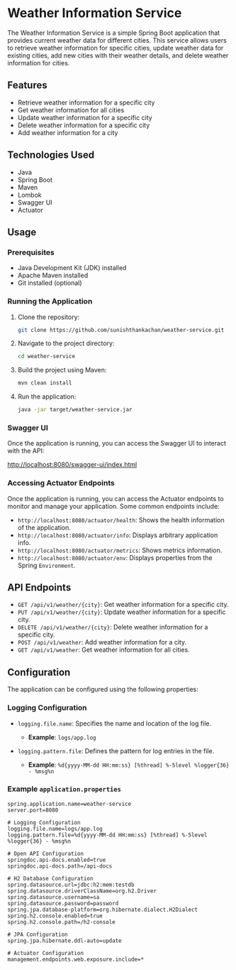 # Weather Information Service

The Weather Information Service is a simple Spring Boot application that provides current weather data for different cities. This service allows users to retrieve weather information for specific cities, update weather data for existing cities, add new cities with their weather details, and delete weather information for cities.

## Features

- Retrieve weather information for a specific city
- Get weather information for all cities
- Update weather information for a specific city
- Delete weather information for a specific city
- Add weather information for a city

## Technologies Used

- Java
- Spring Boot
- Maven
- Lombok
- Swagger UI
- Actuator

## Usage

### Prerequisites

- Java Development Kit (JDK) installed
- Apache Maven installed
- Git installed (optional)

### Running the Application

1. Clone the repository:

    ```bash
    git clone https://github.com/sunishthankachan/weather-service.git
    ```

2. Navigate to the project directory:

    ```bash
    cd weather-service
    ```

3. Build the project using Maven:

    ```bash
    mvn clean install
    ```

4. Run the application:

    ```bash
    java -jar target/weather-service.jar
    ```

### Swagger UI

Once the application is running, you can access the Swagger UI to interact with the API:

   [http://localhost:8080/swagger-ui/index.html](http://localhost:8080/swagger-ui/index.html)

### Accessing Actuator Endpoints

Once the application is running, you can access the Actuator endpoints to monitor and manage your application. Some common endpoints include:

- `http://localhost:8080/actuator/health`: Shows the health information of the application.
- `http://localhost:8080/actuator/info`: Displays arbitrary application info.
- `http://localhost:8080/actuator/metrics`: Shows metrics information.
- `http://localhost:8080/actuator/env`: Displays properties from the Spring `Environment`.

## API Endpoints

- `GET /api/v1/weather/{city}`: Get weather information for a specific city.
- `PUT /api/v1/weather/{city}`: Update weather information for a specific city.
- `DELETE /api/v1/weather/{city}`: Delete weather information for a specific city.
- `POST /api/v1/weather`: Add weather information for a city.
- `GET /api/v1/weather`: Get weather information for all cities.

## Configuration

The application can be configured using the following properties:

### Logging Configuration

- `logging.file.name`: Specifies the name and location of the log file.
    - **Example**: `logs/app.log`

- `logging.pattern.file`: Defines the pattern for log entries in the file.
    - **Example**: `%d{yyyy-MM-dd HH:mm:ss} [%thread] %-5level %logger{36} - %msg%n`

### Example `application.properties`

```properties
spring.application.name=weather-service
server.port=8080

# Logging Configuration
logging.file.name=logs/app.log
logging.pattern.file=%d{yyyy-MM-dd HH:mm:ss} [%thread] %-5level %logger{36} - %msg%n

# Open API Configuration
springdoc.api-docs.enabled=true
springdoc.api-docs.path=/api-docs

# H2 Database Configuration
spring.datasource.url=jdbc:h2:mem:testdb
spring.datasource.driverClassName=org.h2.Driver
spring.datasource.username=sa
spring.datasource.password=password
spring.jpa.database-platform=org.hibernate.dialect.H2Dialect
spring.h2.console.enabled=true
spring.h2.console.path=/h2-console

# JPA Configuration
spring.jpa.hibernate.ddl-auto=update

# Actuator Configuration
management.endpoints.web.exposure.include=*
